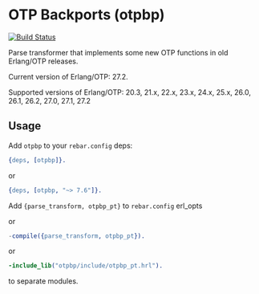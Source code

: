 OTP Backports (otpbp)
=====================
[![Build Status](https://github.com/Ledest/otpbp/actions/workflows/erlang.yml/badge.svg)](https://github.com/Ledest/otpbp/actions/workflows/erlang.yml/badge.svg)

Parse transformer that implements some new OTP functions in old Erlang/OTP releases.

Current version of Erlang/OTP: 27.2.

Supported versions of Erlang/OTP: 20.3, 21.x, 22.x, 23.x, 24.x, 25.x, 26.0, 26.1, 26.2, 27.0, 27.1, 27.2

## Usage

Add `otpbp` to your `rebar.config` deps:

```erlang
{deps, [otpbp]}.
```

or

```erlang
{deps, [otpbp, "~> 7.6"]}.
```

Add `{parse_transform, otpbp_pt}` to `rebar.config` erl_opts

or

```erlang
-compile({parse_transform, otpbp_pt}).
```

or

```erlang
-include_lib("otpbp/include/otpbp_pt.hrl").
```

to separate modules.
